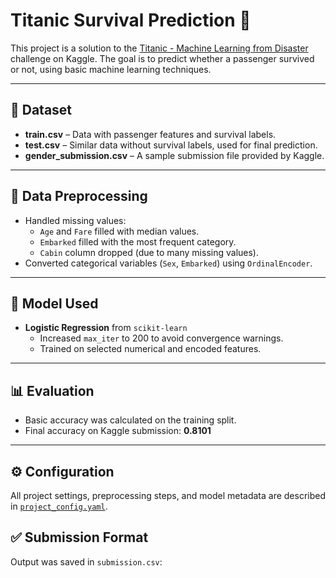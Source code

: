 # Titanic Survival Prediction 🚢

This project is a solution to the [Titanic - Machine Learning from Disaster](https://www.kaggle.com/competitions/titanic/overview) challenge on Kaggle. The goal is to predict whether a passenger survived or not, using basic machine learning techniques.

---

## 📁 Dataset

- **train.csv** – Data with passenger features and survival labels.
- **test.csv** – Similar data without survival labels, used for final prediction.
- **gender_submission.csv** – A sample submission file provided by Kaggle.

---

## 🧹 Data Preprocessing

- Handled missing values:
  - `Age` and `Fare` filled with median values.
  - `Embarked` filled with the most frequent category.
  - `Cabin` column dropped (due to many missing values).
- Converted categorical variables (`Sex`, `Embarked`) using `OrdinalEncoder`.

---

## 🧠 Model Used

- **Logistic Regression** from `scikit-learn`
  - Increased `max_iter` to 200 to avoid convergence warnings.
  - Trained on selected numerical and encoded features.

---

## 📊 Evaluation

- Basic accuracy was calculated on the training split.
- Final accuracy on Kaggle submission: **0.8101**

---
## ⚙️ Configuration

All project settings, preprocessing steps, and model metadata are described in [`project_config.yaml`](./project_config.yaml).


## ✅ Submission Format

Output was saved in `submission.csv`:
